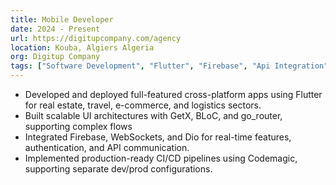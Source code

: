 ```yaml
---
title: Mobile Developer
date: 2024 - Present
url: https://digitupcompany.com/agency
location: Kouba, Algiers Algeria
org: Digitup Company
tags: ["Software Development", "Flutter", "Firebase", "Api Integration" ,"Fastlane","CI/CD"]
---
```


- Developed and deployed full-featured cross-platform apps using Flutter for real estate, travel, e-commerce, and logistics sectors.
- Built scalable UI architectures with GetX, BLoC, and go_router, supporting complex flows
- Integrated Firebase, WebSockets, and Dio for real-time features, authentication, and API communication.
- Implemented production-ready CI/CD pipelines using Codemagic, supporting separate dev/prod configurations.

